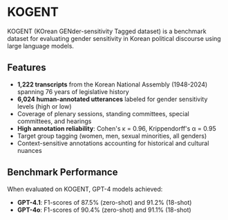 # KOGENT

KOGENT (KOrean GENder-sensitivity Tagged dataset) is a benchmark dataset for evaluating gender sensitivity in Korean political discourse using large language models.

## Features

* **1,222 transcripts** from the Korean National Assembly (1948-2024) spanning 76 years of legislative history
* **6,024 human-annotated utterances** labeled for gender sensitivity levels (high or low)
* Coverage of plenary sessions, standing committees, special committees, and hearings
* **High annotation reliability**: Cohen's κ = 0.96, Krippendorff's α = 0.95
* Target group tagging (women, men, sexual minorities, all genders)
* Context-sensitive annotations accounting for historical and cultural nuances

## Benchmark Performance

When evaluated on KOGENT, GPT-4 models achieved:
- **GPT-4.1**: F1-scores of 87.5% (zero-shot) and 91.2% (18-shot)
- **GPT-4o**: F1-scores of 90.4% (zero-shot) and 91.1% (18-shot)
